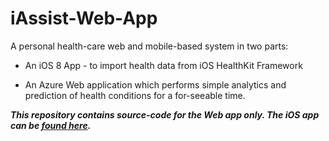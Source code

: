 # iAssist-Web-App

A personal health-care web and mobile-based system in two parts:

 - An iOS 8 App - to import health data from iOS HealthKit Framework 

 - An Azure Web application which performs simple analytics and prediction of health conditions for a for-seeable time.


***This repository contains source-code for the Web app only. The iOS app can be [found here](https://github.com/gms298/iAssist-iOS-App).***